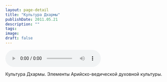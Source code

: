 ```yaml
---
layout: page-detail
title: "Культура Дхармы"
publishDate: 2011.05.21
description: ""
tags:
image:
draft: false
---
```


<audio title="2011.05.21 - Культура Дхармы.mp3" src="https://filer-api.advayta.org/v1.0/public/files/73895" controls=""></audio>

 Культура Дхармы. Элементы Арийско-ведической духовной культуры. 

  
